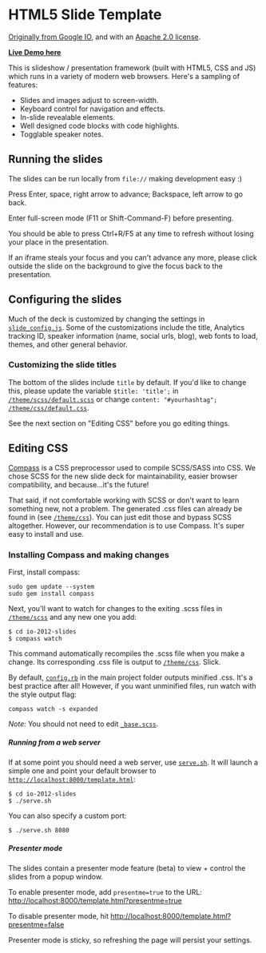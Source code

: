 # HTML5 Slide Template
[Originally from Google IO](http://code.google.com/p/io-2012-slides), and with an [Apache 2.0 license](http://www.apache.org/licenses/LICENSE-2.0).

**[Live Demo here](https://rawgithub.com/KatieK2/html5-slides/master/template.html)**

This is slideshow / presentation framework (built with HTML5, CSS and JS) which runs in a variety of modern web browsers.  Here's a sampling of features:

 * Slides and images adjust to screen-width.
 * Keyboard control for navigation and effects.
 * In-slide revealable elements.
 * Well designed code blocks with code highlights.
 * Togglable speaker notes.

## Running the slides

The slides can be run locally from `file://` making development easy :)

Press Enter, space, right arrow to advance; Backspace, left arrow to go back.

Enter full-screen mode (F11 or Shift-Command-F) before presenting.

You should be able to press Ctrl+R/F5 at any time to refresh without losing your place in the presentation.

If an iframe steals your focus and you can't advance any more, please click outside the slide on the background to give the focus back to the presentation.

## Configuring the slides

Much of the deck is customized by changing the settings in [`slide_config.js`](slide_config.js).
Some of the customizations include the title, Analytics tracking ID, speaker
information (name, social urls, blog), web fonts to load, themes, and other
general behavior.

### Customizing the slide titles

The bottom of the slides include `title` by default. If you'd like to change this, please update the variable
 `$title: 'title';` in [`/theme/scss/default.scss`](theme/scss/default.scss)
or change `content: "#yourhashtag";` [`/theme/css/default.css`](theme/scss/default.css).

See the next section on "Editing CSS" before you go editing things.

## Editing CSS

[Compass](http://compass-style.org/install/) is a CSS preprocessor used to compile
SCSS/SASS into CSS. We chose SCSS for the new slide deck for maintainability,
easier browser compatibility, and because...it's the future!

That said, if not comfortable working with SCSS or don't want to learn something
new, not a problem. The generated .css files can already be found in
(see [`/theme/css`](theme/css)). You can just edit those and bypass SCSS altogether.
However, our recommendation is to use Compass. It's super easy to install and use.

### Installing Compass and making changes

First, install compass:

    sudo gem update --system
    sudo gem install compass

Next, you'll want to watch for changes to the exiting .scss files in [`/theme/scss`](theme/scss)
and any new one you add:

    $ cd io-2012-slides
    $ compass watch

This command automatically recompiles the .scss file when you make a change. Its corresponding .css file is output to [`/theme/css`](theme/css). Slick.

By default, [`config.rb`](config.rb) in the main project folder outputs minified .css. It's a best practice after all! However, if you want unminified files, run watch with the style output flag:

    compass watch -s expanded

*Note:* You should not need to edit [`_base.scss`](theme/scss/_base.scss).

##### Running from a web server

If at some point you should need a web server, use [`serve.sh`](serve.sh). It will launch a simple one and point your default browser to [`http://localhost:8000/template.html`](http://localhost:8000/template.html):

    $ cd io-2012-slides
    $ ./serve.sh

You can also specify a custom port:

    $ ./serve.sh 8080

##### Presenter mode

The slides contain a presenter mode feature (beta) to view + control the slides from a popup window.

To enable presenter mode, add `presentme=true` to the URL: [http://localhost:8000/template.html?presentme=true](http://localhost:8000/template.html?presentme=true)

To disable presenter mode, hit [http://localhost:8000/template.html?presentme=false](http://localhost:8000/template.html?presentme=false)

Presenter mode is sticky, so refreshing the page will persist your settings.
